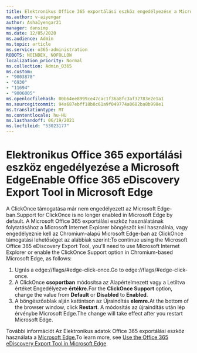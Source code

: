 ```yaml
---
title: Elektronikus Office 365 exportálási eszköz engedélyezése a Microsoft Edge
ms.author: v-aiyengar
author: AshaIyengar21
manager: dansimp
ms.date: 12/05/2020
ms.audience: Admin
ms.topic: article
ms.service: o365-administration
ROBOTS: NOINDEX, NOFOLLOW
localization_priority: Normal
ms.collection: Admin_O365
ms.custom:
- "9003878"
- "6930"
- "11694"
- "9006005"
ms.openlocfilehash: 00b64ee8999ce47cac1f36a8fc3af32783e2e1a1
ms.sourcegitcommit: 94a687ebff18b0c61a9f049774a0682ba8b998e1
ms.translationtype: MT
ms.contentlocale: hu-HU
ms.lasthandoff: 06/19/2021
ms.locfileid: "53023177"
---
```

# <a name="enable-office-365-ediscovery-export-tool-in-microsoft-edge"></a><span data-ttu-id="b18a9-102">Elektronikus Office 365 exportálási eszköz engedélyezése a Microsoft Edge</span><span class="sxs-lookup"><span data-stu-id="b18a9-102">Enable Office 365 eDiscovery Export Tool in Microsoft Edge</span></span>

<span data-ttu-id="b18a9-103">A ClickOnce támogatása már nem engedélyezett az Microsoft Edge-ban.</span><span class="sxs-lookup"><span data-stu-id="b18a9-103">Support for ClickOnce is no longer enabled in Microsoft Edge by default.</span></span> <span data-ttu-id="b18a9-104">A Microsoft Office 365 exportálási eszköz használatának folytatásához a Microsoft Internet Explorer böngészőt kell használnia, vagy engedélyeznie kell az Chromium-alapú Microsoft Edge-ban az ClickOnce támogatási lehetőséget az alábbiak szerint:</span><span class="sxs-lookup"><span data-stu-id="b18a9-104">To continue using the Microsoft Office 365 eDiscovery Export Tool, you'll need to use Microsoft Internet Explorer or enable the ClickOnce Support option in Chromium-based Microsoft Edge, as follows:</span></span>

1. <span data-ttu-id="b18a9-105">Ugrás a edge://flags/#edge-click-once.</span><span class="sxs-lookup"><span data-stu-id="b18a9-105">Go to edge://flags/#edge-click-once.</span></span>
1. <span data-ttu-id="b18a9-106">A ClickOnce **csoportban** módosítsa az Alapértelmezett  vagy  a Letiltva értéket Engedélyezve **értékre.**</span><span class="sxs-lookup"><span data-stu-id="b18a9-106">For the **ClickOnce Support** option, change the value from **Default** or **Disabled** to **Enabled**.</span></span>
1. <span data-ttu-id="b18a9-107">A böngészőablak alján kattintson az Újraindítás **elemre.**</span><span class="sxs-lookup"><span data-stu-id="b18a9-107">At the bottom of the browser window, click **Restart**.</span></span> <span data-ttu-id="b18a9-108">A módosítás az újraindítás után lép érvénybe Microsoft Edge.</span><span class="sxs-lookup"><span data-stu-id="b18a9-108">The change will take effect after you restart Microsoft Edge.</span></span>

<span data-ttu-id="b18a9-109">További információt Az Elektronikus adatok Office 365 exportálási eszköz használata a [Microsoft Edge.](https://go.microsoft.com/fwlink/?linkid=2111611)</span><span class="sxs-lookup"><span data-stu-id="b18a9-109">To learn more, see [Use the Office 365 eDiscovery Export Tool in Microsoft Edge](https://go.microsoft.com/fwlink/?linkid=2111611).</span></span>
